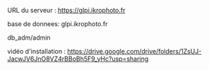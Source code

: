 URL du serveur : 
https://glpi.ikrophoto.fr

base de donnees:
glpi.ikrophoto.fr

db_adm/admin

vidéo d'installation :
https://drive.google.com/drive/folders/1ZsUJ-JacwJV6JnO8VZ4rBBoBh5F9_yHc?usp=sharing
